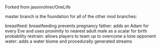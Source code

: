 Forked from jasonrohrer/OneLife

master branch is the foundation for all of the other mod branches:

breastfeed: breastfeeding prevents pregnancy
father: adds an Adam for every Eve and uses proximity to nearest adult male as a scalar for birth probability
restrain: allows players to team up to overcome a lone opponent
water: adds a water biome and procedurally generated streams
